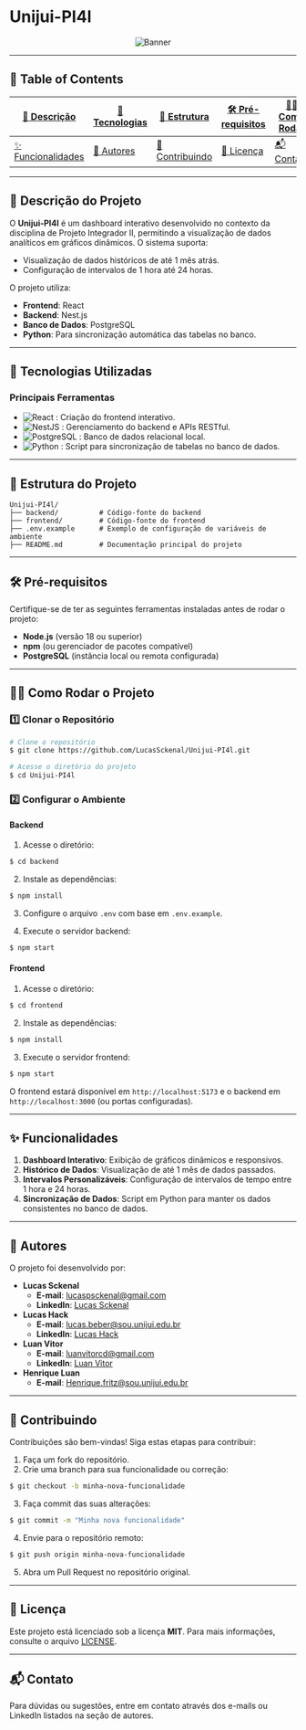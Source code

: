 # Unijui-PI4l

<!-- Banner ou imagem destacada do projeto (opcional) -->

<p align="center">
  <img src="https://cdn.discordapp.com/attachments/1285007720176549969/1318395380173508638/Logo_4L_dashboard.png?ex=67622ae1&is=6760d961&hm=8de23803d3f9752861aec518f05addd482203a5f5fa7608b81edc164d63215e2&" alt="Banner">
</p>

---

## 📑 Table of Contents

| [📝 Descrição](#-descrição-do-projeto) | [🚀 Tecnologias](#-tecnologias-utilizadas) | [📂 Estrutura](#-estrutura-do-projeto) | [🛠️ Pré-requisitos](#️-pré-requisitos) | [🏃‍♂️ Como Rodar](#️-como-rodar-o-projeto) |
|----------------------------------------|--------------------------------------------|----------------------------------------|----------------------------------------|----------------------------------------|
| [✨ Funcionalidades](#-funcionalidades)    | [👥 Autores](#-autores)                | [🤝 Contribuindo](#-contribuindo)      | [📜 Licença](#-licença)                | [📬 Contato](#-contato)                    |

---

## 📝 Descrição do Projeto

O **Unijui-PI4l** é um dashboard interativo desenvolvido no contexto da disciplina de Projeto Integrador II, permitindo a visualização de dados analíticos em gráficos dinâmicos. O sistema suporta:

- Visualização de dados históricos de até 1 mês atrás.
- Configuração de intervalos de 1 hora até 24 horas.

O projeto utiliza:

- **Frontend**: React
- **Backend**: Nest.js
- **Banco de Dados**: PostgreSQL
- **Python**: Para sincronização automática das tabelas no banco.

---

## 🚀 Tecnologias Utilizadas

### Principais Ferramentas

- ![React](https://img.shields.io/badge/-React-61DAFB?logo=react&logoColor=white&style=flat) : Criação do frontend interativo.
- ![NestJS](https://img.shields.io/badge/-Nest.js-E0234E?logo=nestjs&logoColor=white&style=flat) : Gerenciamento do backend e APIs RESTful.
- ![PostgreSQL](https://img.shields.io/badge/-PostgreSQL-336791?logo=postgresql&logoColor=white&style=flat) : Banco de dados relacional local.
- ![Python](https://img.shields.io/badge/-Python-3776AB?logo=python&logoColor=white&style=flat) : Script para sincronização de tabelas no banco de dados.

---

## 📂 Estrutura do Projeto

```plaintext
Unijui-PI4l/
├── backend/          # Código-fonte do backend
├── frontend/         # Código-fonte do frontend
├── .env.example      # Exemplo de configuração de variáveis de ambiente
├── README.md         # Documentação principal do projeto
```

---

## 🛠️ Pré-requisitos

Certifique-se de ter as seguintes ferramentas instaladas antes de rodar o projeto:

- **Node.js** (versão 18 ou superior)
- **npm** (ou gerenciador de pacotes compatível)
- **PostgreSQL** (instância local ou remota configurada)

---

## 🏃‍♂️ Como Rodar o Projeto

### 1️⃣ Clonar o Repositório

```bash
# Clone o repositório
$ git clone https://github.com/LucasSckenal/Unijui-PI4l.git

# Acesse o diretório do projeto
$ cd Unijui-PI4l
```

### 2️⃣ Configurar o Ambiente

#### Backend

1. Acesse o diretório:

```bash
$ cd backend
```

2. Instale as dependências:

```bash
$ npm install
```

3. Configure o arquivo `.env` com base em `.env.example`.

4. Execute o servidor backend:

```bash
$ npm start
```

#### Frontend

1. Acesse o diretório:

```bash
$ cd frontend
```

2. Instale as dependências:

```bash
$ npm install
```

3. Execute o servidor frontend:

```bash
$ npm start
```

O frontend estará disponível em `http://localhost:5173` e o backend em `http://localhost:3000` (ou portas configuradas).

---

## ✨ Funcionalidades

1. **Dashboard Interativo**: Exibição de gráficos dinâmicos e responsivos.
2. **Histórico de Dados**: Visualização de até 1 mês de dados passados.
3. **Intervalos Personalizáveis**: Configuração de intervalos de tempo entre 1 hora e 24 horas.
4. **Sincronização de Dados**: Script em Python para manter os dados consistentes no banco de dados.

---

## 👥 Autores

O projeto foi desenvolvido por:

- **Lucas Sckenal**
  - **E-mail**: [lucaspsckenal@gmail.com](mailto:lucaspsckenal@gmail.com)
  - **LinkedIn**: [Lucas Sckenal](https://www.linkedin.com/in/lucassckenal/)
- **Lucas Hack**
  - **E-mail**: [lucas.beber@sou.unijui.edu.br](mailto:lucas.beber@sou.unijui.edu.br)
  - **LinkedIn**: [Lucas Hack](https://www.linkedin.com/in/lucas-hack-costa-beber-248672289/)
- **Luan Vitor**
  - **E-mail**: [luanvitorcd@gmail.com](mailto:luanvitorcd@gmail.com)
  - **LinkedIn**: [Luan Vitor](https://www.linkedin.com/in/luan-vitor-casali-dallabrida-20a60a342/)
- **Henrique Luan**
  - **E-mail**: [Henrique.fritz@sou.unijui.edu.br](mailto:Henrique.fritz@sou.unijui.edu.br)

---

## 🤝 Contribuindo

Contribuições são bem-vindas! Siga estas etapas para contribuir:

1. Faça um fork do repositório.
2. Crie uma branch para sua funcionalidade ou correção:

```bash
$ git checkout -b minha-nova-funcionalidade
```

3. Faça commit das suas alterações:

```bash
$ git commit -m "Minha nova funcionalidade"
```

4. Envie para o repositório remoto:

```bash
$ git push origin minha-nova-funcionalidade
```

5. Abra um Pull Request no repositório original.

---

## 📜 Licença

Este projeto está licenciado sob a licença **MIT**. Para mais informações, consulte o arquivo [LICENSE](LICENSE).

---

## 📬 Contato

Para dúvidas ou sugestões, entre em contato através dos e-mails ou LinkedIn listados na seção de autores.
